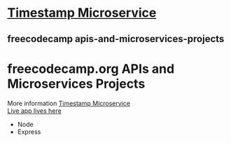 
# [Timestamp Microservice](https://www.freecodecamp.org/learn/apis-and-microservices/apis-and-microservices-projects/timestamp-microservice)   

## freecodecamp apis-and-microservices-projects

# freecodecamp.org APIs and Microservices Projects   
More information [Timestamp Microservice](https://www.freecodecamp.org/learn/apis-and-microservices/apis-and-microservices-projects/timestamp-microservice)   
[Live app lives here](https://timestamp.keijop.repl.co/)
* Node   
* Express   

            
